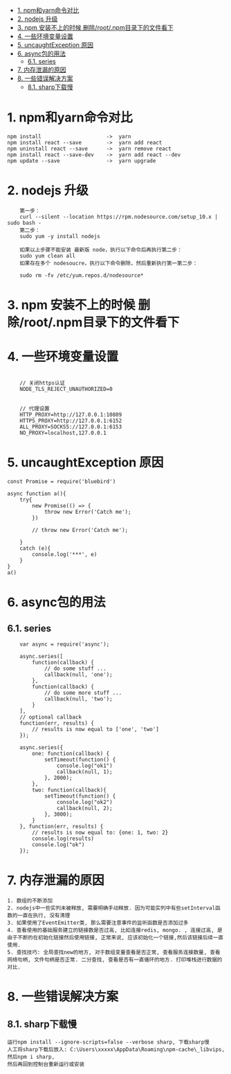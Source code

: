 

- [1. npm和yarn命令对比](#1-npm和yarn命令对比)
- [2. nodejs 升级](#2-nodejs-升级)
- [3. npm 安装不上的时候 删除/root/.npm目录下的文件看下](#3-npm-安装不上的时候-删除rootnpm目录下的文件看下)
- [4. 一些环境变量设置](#4-一些环境变量设置)
- [5. uncaughtException 原因](#5-uncaughtexception-原因)
- [6. async包的用法](#6-async包的用法)
  - [6.1. series](#61-series)
- [7. 内存泄漏的原因](#7-内存泄漏的原因)
- [8. 一些错误解决方案](#8-一些错误解决方案)
  - [8.1. sharp下载慢](#81-sharp下载慢)


# 1. npm和yarn命令对比
```
npm install						->  yarn
npm install react --save		->  yarn add react
npm uninstall react --save		->  yarn remove react
npm install react --save-dev	->  yarn add react --dev
npm update --save				->  yarn upgrade
```


# 2. nodejs 升级
```
    第一步：
    curl --silent --location https://rpm.nodesource.com/setup_10.x | sudo bash -
    第二步：
    sudo yum -y install nodejs

    如果以上步骤不能安装 最新版 node，执行以下命令后再执行第二步：
    sudo yum clean all
    如果存在多个 nodesoucre，执行以下命令删除，然后重新执行第一第二步：

    sudo rm -fv /etc/yum.repos.d/nodesource*
```


# 3. npm 安装不上的时候 删除/root/.npm目录下的文件看下


# 4. 一些环境变量设置
```

    // 关闭https认证
    NODE_TLS_REJECT_UNAUTHORIZED=0


    // 代理设置
    HTTP_PROXY=http://127.0.0.1:10809
    HTTPS_PROXY=http://127.0.0.1:6152
    ALL_PROXY=SOCKS5://127.0.0.1:6153
    NO_PROXY=localhost,127.0.0.1
```


# 5. uncaughtException 原因
```
const Promise = require('bluebird')

async function a(){
	try{
		new Promise(() => {
			throw new Error('Catch me');
		})

		// throw new Error('Catch me');

	}
	catch (e){
		console.log('***', e)
	}
}
a()

```


# 6. async包的用法
## 6.1. series 
```
    var async = require('async');

    async.series([
        function(callback) {
            // do some stuff ...
            callback(null, 'one');
        },
        function(callback) {
            // do some more stuff ...
            callback(null, 'two');
        }
    ],
    // optional callback
    function(err, results) {
        // results is now equal to ['one', 'two']
    });

    async.series({
        one: function(callback) {
            setTimeout(function() {
                console.log("ok1")
                callback(null, 1);
            }, 2000);
        },
        two: function(callback){
            setTimeout(function() {
                console.log("ok2")
                callback(null, 2);
            }, 3000);
        }
    }, function(err, results) {
        // results is now equal to: {one: 1, two: 2}
        console.log(results)
        console.log("ok")
    });
```



# 7. 内存泄漏的原因
```
1. 数组的不断添加
2. nodejs中一些实列未被释放, 需要明确手动释放. 因为可能实列中有些setInterval函数的一直在执行, 没有清理
3. 如果使用了EventEmitter类, 那么需要注意事件的监听函数是否添加过多
4. 查看使用的基础服务建立的链接数是否过高, 比如连接redis, mongo. , 连接过高, 是由于不断的在初始化链接然后使用链接, 正常来说, 应该初始化一个链接,然后该链接后续一直使用. 
5. 查找技巧: 全局查找new的地方, 对于数组变量查看是否正常, 查看服务连接数量, 查看网络句柄, 文件句柄是否正常. 二分查找, 查看是否有一直循环的地方. 打印堆栈进行数据的对比.
```




# 8. 一些错误解决方案
## 8.1. sharp下载慢 
```
运行npm install --ignore-scripts=false --verbose sharp, 下载sharp慢
人工将sharp下载后放入: C:\Users\xxxxx\AppData\Roaming\npm-cache\_libvips, 然后npm i sharp, 
然后再回到控制台重新运行或安装
```